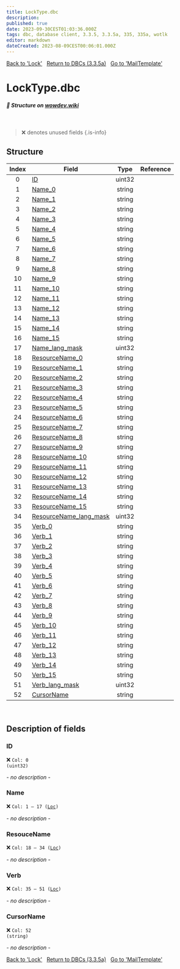 ```yaml
---
title: LockType.dbc
description:
published: true
date: 2023-09-30CEST01:03:36.000Z
tags: dbc, database client, 3.3.5, 3.3.5a, 335, 335a, wotlk
editor: markdown
dateCreated: 2023-08-09CEST00:06:01.000Z
---
```

<a href="https://trinitycore.info/files/DBC/335/lock" class="mt-5 v-btn v-btn--depressed v-btn--flat v-btn--outlined theme--light v-size--default darkblue--text text--lighten-3"><span class="v-btn__content"><i aria-hidden="true" class="v-icon notranslate v-icon--left mdi mdi-arrow-left theme--light"></i><span>Back to 'Lock'</span></span></a>&nbsp;&nbsp;&nbsp;<a href="https://trinitycore.info/files/DBC/335/DBC" class="mt-5 v-btn v-btn--depressed v-btn--flat v-btn--outlined theme--light v-size--default darkblue--text text--lighten-3"><span class="v-btn__content"><i aria-hidden="true" class="v-icon notranslate v-icon--left mdi mdi-home-outline theme--light"></i><span>Return to DBCs (3.3.5a)</span></span></a>&nbsp;&nbsp;&nbsp;<a href="https://trinitycore.info/files/DBC/335/mailtemplate" class="mt-5 v-btn v-btn--depressed v-btn--flat v-btn--outlined theme--light v-size--default darkblue--text text--lighten-3"><span class="v-btn__content"><span>Go to 'MailTemplate'</span><i aria-hidden="true" class="v-icon notranslate v-icon--right mdi mdi-arrow-right theme--light"></i></span></a>

# LockType.dbc
##### :pencil: Structure on [wowdev.wiki](https://wowdev.wiki/DB/LockType)
&nbsp;

> :x: denotes unused fields
{.is-info}


## Structure

| Index | Field | Type | Reference |
| :---: | --- | :---: | --- |
| 0 | [ID](#id-alt) | uint32 |  |
| 1 | [Name_0](#name-alt) | string |  |
| 2 | [Name_1](#name-alt) | string |  |
| 3 | [Name_2](#name-alt) | string |  |
| 4 | [Name_3](#name-alt) | string |  |
| 5 | [Name_4](#name-alt) | string |  |
| 6 | [Name_5](#name-alt) | string |  |
| 7 | [Name_6](#name-alt) | string |  |
| 8 | [Name_7](#name-alt) | string |  |
| 9 | [Name_8](#name-alt) | string |  |
| 10 | [Name_9](#name-alt) | string |  |
| 11 | [Name_10](#name-alt) | string |  |
| 12 | [Name_11](#name-alt) | string |  |
| 13 | [Name_12](#name-alt) | string |  |
| 14 | [Name_13](#name-alt) | string |  |
| 15 | [Name_14](#name-alt) | string |  |
| 16 | [Name_15](#name-alt) | string |  |
| 17 | [Name_lang_mask](#name-alt) | uint32 |  |
| 18 | [ResourceName_0](#resourcename) | string |  |
| 19 | [ResourceName_1](#resourcename) | string |  |
| 20 | [ResourceName_2](#resourcename) | string |  |
| 21 | [ResourceName_3](#resourcename) | string |  |
| 22 | [ResourceName_4](#resourcename) | string |  |
| 23 | [ResourceName_5](#resourcename) | string |  |
| 24 | [ResourceName_6](#resourcename) | string |  |
| 25 | [ResourceName_7](#resourcename) | string |  |
| 26 | [ResourceName_8](#resourcename) | string |  |
| 27 | [ResourceName_9](#resourcename) | string |  |
| 28 | [ResourceName_10](#resourcename) | string |  |
| 29 | [ResourceName_11](#resourcename) | string |  |
| 30 | [ResourceName_12](#resourcename) | string |  |
| 31 | [ResourceName_13](#resourcename) | string |  |
| 32 | [ResourceName_14](#resourcename) | string |  |
| 33 | [ResourceName_15](#resourcename) | string |  |
| 34 | [ResourceName_lang_mask](#resourcename) | uint32 |  |
| 35 | [Verb_0](#verb) | string |  |
| 36 | [Verb_1](#verb) | string |  |
| 37 | [Verb_2](#verb) | string |  |
| 38 | [Verb_3](#verb) | string |  |
| 39 | [Verb_4](#verb) | string |  |
| 40 | [Verb_5](#verb) | string |  |
| 41 | [Verb_6](#verb) | string |  |
| 42 | [Verb_7](#verb) | string |  |
| 43 | [Verb_8](#verb) | string |  |
| 44 | [Verb_9](#verb) | string |  |
| 45 | [Verb_10](#verb) | string |  |
| 46 | [Verb_11](#verb) | string |  |
| 47 | [Verb_12](#verb) | string |  |
| 48 | [Verb_13](#verb) | string |  |
| 49 | [Verb_14](#verb) | string |  |
| 50 | [Verb_15](#verb) | string |  |
| 51 | [Verb_lang_mask](#verb) | uint32 |  |
| 52 | [CursorName](#cursorname) | string |  |
&nbsp;
## Description of fields

### ID <!-- {#id-alt} -->
:x: <code>Col: 0 (uint32)</code>

*- no description -*
&nbsp;

### Name <!-- {#name-alt} -->
:x: <code>Col: 1 &ndash; 17 ([Loc](/how-to/localization))</code>

*- no description -*
&nbsp;

### ResouceName
:x: <code>Col: 18 &ndash; 34 ([Loc](/how-to/localization))</code>

*- no description -*
&nbsp;

### Verb
:x: <code>Col: 35 &ndash; 51 ([Loc](/how-to/localization))</code>

*- no description -*
&nbsp;

### CursorName
:x: <code>Col: 52 (string)</code>

*- no description -*
&nbsp;

<a href="https://trinitycore.info/files/DBC/335/lock" class="mt-5 v-btn v-btn--depressed v-btn--flat v-btn--outlined theme--light v-size--default darkblue--text text--lighten-3"><span class="v-btn__content"><i aria-hidden="true" class="v-icon notranslate v-icon--left mdi mdi-arrow-left theme--light"></i><span>Back to 'Lock'</span></span></a>&nbsp;&nbsp;&nbsp;<a href="https://trinitycore.info/files/DBC/335/DBC" class="mt-5 v-btn v-btn--depressed v-btn--flat v-btn--outlined theme--light v-size--default darkblue--text text--lighten-3"><span class="v-btn__content"><i aria-hidden="true" class="v-icon notranslate v-icon--left mdi mdi-home-outline theme--light"></i><span>Return to DBCs (3.3.5a)</span></span></a>&nbsp;&nbsp;&nbsp;<a href="https://trinitycore.info/files/DBC/335/mailtemplate" class="mt-5 v-btn v-btn--depressed v-btn--flat v-btn--outlined theme--light v-size--default darkblue--text text--lighten-3"><span class="v-btn__content"><span>Go to 'MailTemplate'</span><i aria-hidden="true" class="v-icon notranslate v-icon--right mdi mdi-arrow-right theme--light"></i></span></a>
